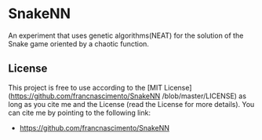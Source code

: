 # SnakeNN
An experiment that uses genetic algorithms(NEAT) for the solution of the Snake game oriented by a chaotic function.

## License

This project is free to use according to the [MIT License](https://github.com/francnascimento/SnakeNN
/blob/master/LICENSE) as long as you cite me and the License (read the License for more details). You can cite me by pointing to the following link:
- https://github.com/francnascimento/SnakeNN
